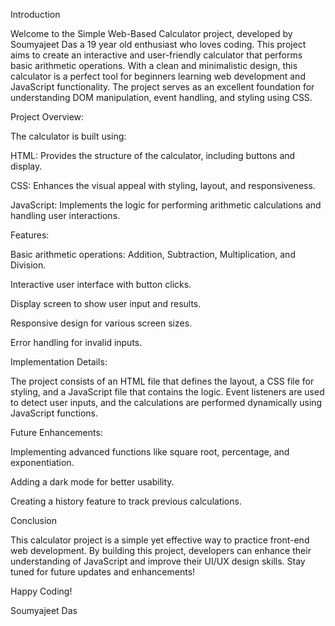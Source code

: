 Introduction

Welcome to the Simple Web-Based Calculator project, developed by Soumyajeet Das a 19 year old enthusiast who loves coding. This project aims to create an interactive and user-friendly calculator that performs basic arithmetic operations. With a clean and minimalistic design, this calculator is a perfect tool for beginners learning web development and JavaScript functionality. The project serves as an excellent foundation for understanding DOM manipulation, event handling, and styling using CSS.

Project Overview:

The calculator is built using:

HTML: Provides the structure of the calculator, including buttons and display.

CSS: Enhances the visual appeal with styling, layout, and responsiveness.

JavaScript: Implements the logic for performing arithmetic calculations and handling user interactions.

Features:

Basic arithmetic operations: Addition, Subtraction, Multiplication, and Division.

Interactive user interface with button clicks.

Display screen to show user input and results.

Responsive design for various screen sizes.

Error handling for invalid inputs.

Implementation Details:

The project consists of an HTML file that defines the layout, a CSS file for styling, and a JavaScript file that contains the logic. Event listeners are used to detect user inputs, and the calculations are performed dynamically using JavaScript functions.

Future Enhancements:

Implementing advanced functions like square root, percentage, and exponentiation.

Adding a dark mode for better usability.

Creating a history feature to track previous calculations.

Conclusion

This calculator project is a simple yet effective way to practice front-end web development. By building this project, developers can enhance their understanding of JavaScript and improve their UI/UX design skills. Stay tuned for future updates and enhancements!

Happy Coding!

Soumyajeet Das

